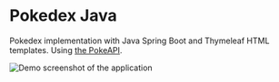 # Pokedex Java

Pokedex implementation with Java Spring Boot and Thymeleaf HTML templates. Using [the PokeAPI](https://pokeapi.co/).

![Demo screenshot of the application](https://i.ibb.co/3cVFqrF/Schermafdruk-2021-12-13-15-05-49.png)